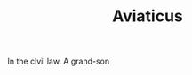 ---
title: Aviaticus
letter: A
permalink: "/definitions/aviaticus.html"
body: In the clvil law. A grand-son
published_at: '2018-07-07'
layout: post
---